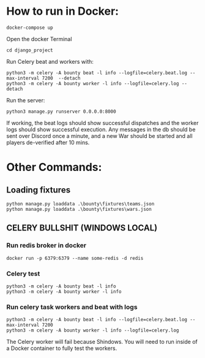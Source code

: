 # How to run in Docker:

    docker-compose up

Open the docker Terminal  

    cd django_project

Run Celery beat and workers with:  

    python3 -m celery -A bounty beat -l info --logfile=celery.beat.log --max-interval 7200  --detach 
    python3 -m celery -A bounty worker -l info --logfile=celery.log --detach

Run the server:  

    python3 manage.py runserver 0.0.0.0:8000

If working, the beat logs should show successful dispatches and the worker logs should show successful execution. Any messages in the db should be sent over Discord once a minute, and a new War should be started and all players de-verified after 10 mins.

# Other Commands:

## Loading fixtures

    python manage.py loaddata .\bounty\fixtures\teams.json
    python manage.py loaddata .\bounty\fixtures\wars.json

## CELERY BULLSHIT (WINDOWS LOCAL)

### Run redis broker in docker
    docker run -p 6379:6379 --name some-redis -d redis

### Celery test
    python3 -m celery -A bounty beat -l info
    python3 -m celery -A bounty worker -l info

### Run celery task workers and beat with logs
    python3 -m celery -A bounty beat -l info --logfile=celery.beat.log --max-interval 7200
    python3 -m celery -A bounty worker -l info --logfile=celery.log

The Celery worker will fail because Shindows. You will need to run inside of a Docker container to fully test the workers.

